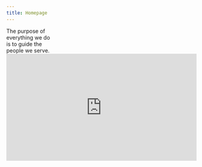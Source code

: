 ```yaml
---
title: Homepage
---
```


<title-block>
The purpose of<br>
everything we do<br>
<span>is to guide the<br>
people we serve.</span>
</title-block>

<grid background="black-white">
<column lg="16">

<iframe src="https://player.vimeo.com/video/293453905?title=0&byline=0&portrait=0?color=ff0000" width="500" height="281" frameborder="0" webkitallowfullscreen mozallowfullscreen allowfullscreen />

</column>
</grid>

<grid background="gray-10">
<column lg="8">

<p size="xl">When we blend human-centered design
with time-tested business acumen and deep domain expertise, the results speak for themselves.</p>

<icon name="ArrowDown32"></icon>

</column>
</grid>

<grid background="gray-10">
<column lg="16">

<hr>

</column>
<column lg="4">

### Today

</column>

<column lg="4" md="4">

<tile
    caption="Security"
    name="Threats are at an all time low">
<img src="images/Image_1.png" alt="A laptop showing security analytics" class="tile__img"/>
</tile>

</column>
<column lg="4" md="4">

<tile
    caption="Brand"
    name="Our typeface Plex is going global">
<img src="images/Image_2.png" alt="Various letters and characters in the Plex typeface" class="tile__img"/>
</tile>

</column>
<column lg="4" md="4">

<tile
    caption="Quantum"
    name="Everything we know is about to change">
<img src="images/Image_3.png" alt="Various letters and characters in the Plex typeface" class="tile__img"/>
</tile>

</column>
<column sm="4" offset_lg="12">

<br>

[View more stories](/impact)

</column>

</grid>
